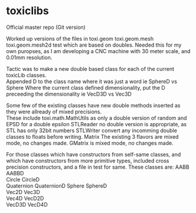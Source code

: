 # toxiclibs
Official master repo (Git version)

Worked up versions of the files in
  toxi.geom
  toxi.geom.mesh
  toxi.geom.mesh2d
  test 
which are based on doubles.
Needed this for my own puropses, as I am developing a CNC machine with 30 meter scale, and 0.01mm resolution.

Tactic was to make a new double based class for each of the current toxicLib classes.   
Appended D to the class name where it was just a word ie
     SphereD  vs Sphere
Where the current class defined dimensionality, put the D preceeding the dimensionality  ie 
     VecD3D  vs Vec3D

Some few of the existing classes have new double methods inserted as they were allready of mixed precisions.  
These include
    toxi.math.MathUtils    as only a double version of random  and EPSD for a double epsilon
    STLReader  no double version is appropriate, as STL has only 32bit numbers
    STLWriter  convert any incomming double classes to floats before writing.
    Matrix     The existing 3 flavors are mixed mode, no changes made.
    GMatrix    is mixed mode, no changes made.

For those classes which have constructors from self-same classes, and which have constructors from more primitive types, included cross
precision constructors, and a file in test for same.
These classes are:
  AABB         AABBD      
  Circle       CircleD    
  Quaternion   QuaternionD
  Sphere       SphereD    
  Vec2D        Vec3D      
  Vec4D        VecD2D     
  VecD3D       VecD4D     
